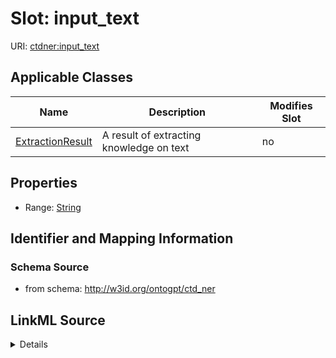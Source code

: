 

# Slot: input_text

URI: [ctdner:input_text](http://w3id.org/ontogpt/ctd_nerinput_text)



<!-- no inheritance hierarchy -->





## Applicable Classes

| Name | Description | Modifies Slot |
| --- | --- | --- |
| [ExtractionResult](ExtractionResult.md) | A result of extracting knowledge on text |  no  |







## Properties

* Range: [String](String.md)





## Identifier and Mapping Information







### Schema Source


* from schema: http://w3id.org/ontogpt/ctd_ner




## LinkML Source

<details>
```yaml
name: input_text
from_schema: http://w3id.org/ontogpt/ctd_ner
rank: 1000
alias: input_text
owner: ExtractionResult
domain_of:
- ExtractionResult
range: string

```
</details>
